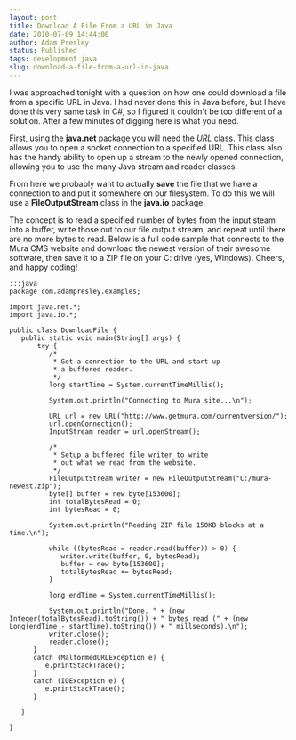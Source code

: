 ```yaml
---
layout: post
title: Download A File From a URL in Java
date: 2010-07-09 14:44:00
author: Adam Presley
status: Published
tags: development java
slug: download-a-file-from-a-url-in-java
---
```


I was approached tonight with a question on how one could download a
file from a specific URL in Java. I had never done this in Java before,
but I have done this very same task in C#, so I figured it couldn't be
too different of a solution. After a few minutes of digging here is what
you need.  
  
First, using the **java.net** package you will need the *URL*
class. This class allows you to open a socket connection to a specified
URL. This class also has the handy ability to open up a stream to the
newly opened connection, allowing you to use the many Java stream and
reader classes.  
  
From here we probably want to actually **save** the file that we
have a connection to and put it somewhere on our filesystem. To do this
we will use a **FileOutputStream** class in the **java.io**
package.   
  
The concept is to read a specified number of bytes from the input steam
into a buffer, write those out to our file output stream, and repeat
until there are no more bytes to read. Below is a full code sample that
connects to the Mura CMS website and download the newest version of
their awesome software, then save it to a ZIP file on your C: drive
(yes, Windows). Cheers, and happy coding!  

	:::java
	package com.adampresley.examples;

	import java.net.*;
	import java.io.*;

	public class DownloadFile {
	   public static void main(String[] args) {
	       try {
	          /*
	           * Get a connection to the URL and start up
	           * a buffered reader.
	           */
	          long startTime = System.currentTimeMillis();

	          System.out.println("Connecting to Mura site...\n");

	          URL url = new URL("http://www.getmura.com/currentversion/");
	          url.openConnection();
	          InputStream reader = url.openStream();

	          /*
	           * Setup a buffered file writer to write
	           * out what we read from the website.
	           */
	          FileOutputStream writer = new FileOutputStream("C:/mura-newest.zip");
	          byte[] buffer = new byte[153600];
	          int totalBytesRead = 0;
	          int bytesRead = 0;

	          System.out.println("Reading ZIP file 150KB blocks at a time.\n");

	          while ((bytesRead = reader.read(buffer)) > 0) {  
	             writer.write(buffer, 0, bytesRead);
	             buffer = new byte[153600];
	             totalBytesRead += bytesRead;
	          }

	          long endTime = System.currentTimeMillis();

	          System.out.println("Done. " + (new Integer(totalBytesRead).toString()) + " bytes read (" + (new Long(endTime - startTime).toString()) + " millseconds).\n");
	          writer.close();
	          reader.close();
	      } 
	      catch (MalformedURLException e) {
	         e.printStackTrace();
	      }
	      catch (IOException e) {
	         e.printStackTrace();
	      }

	   }

	}
